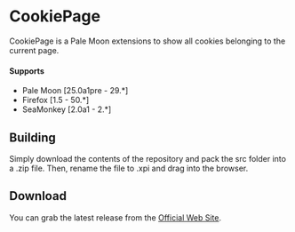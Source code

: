 # CookiePage

CookiePage is a Pale Moon extensions to show all cookies belonging to the current page.

#### Supports
 * Pale Moon [25.0a1pre - 29.*]
 * Firefox [1.5 - 50.*]
 * SeaMonkey [2.0a1 - 2.*]

## Building
Simply download the contents of the repository and pack the src folder into a .zip file. Then, rename the file to .xpi and drag into the browser.

## Download
You can grab the latest release from the [Official Web Site](//realityripple.com/Software/Mozilla-Extensions/CookiePage/).
